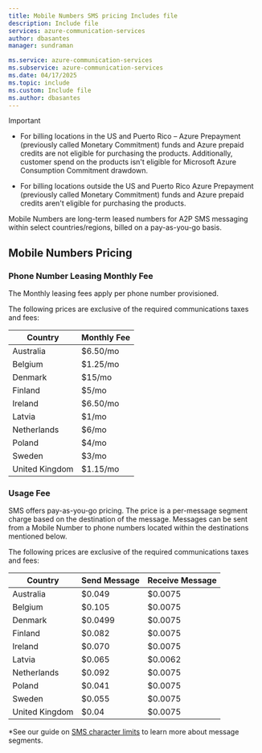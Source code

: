 ```yaml
---
title: Mobile Numbers SMS pricing Includes file
description: Include file
services: azure-communication-services
author: dbasantes
manager: sundraman

ms.service: azure-communication-services
ms.subservice: azure-communication-services
ms.date: 04/17/2025
ms.topic: include
ms.custom: Include file
ms.author: dbasantes
---
```


> [!IMPORTANT]
>- For billing locations in the US and Puerto Rico – Azure Prepayment (previously called Monetary Commitment) funds and Azure prepaid credits are not eligible for purchasing the products. Additionally, customer spend on the products isn't eligible for Microsoft Azure Consumption Commitment drawdown.
>
>
>- For billing locations outside the US and Puerto Rico Azure Prepayment (previously called Monetary Commitment) funds and Azure prepaid credits aren't eligible for purchasing the products.

Mobile Numbers are long-term leased numbers for A2P SMS messaging within select countries/regions, billed on a pay-as-you-go basis.

##  Mobile Numbers Pricing

### Phone Number Leasing Monthly Fee
The Monthly leasing fees apply per phone number provisioned.

The following prices are exclusive of the required communications taxes and fees:

|Country| Monthly Fee | 
|-----------|---------|
|Australia| $6.50/mo |
|Belgium| $1.25/mo | 
|Denmark| $15/mo | 
|Finland| $5/mo | 
|Ireland | $6.50/mo |
|Latvia | $1/mo |
|Netherlands | $6/mo | 
|Poland| $4/mo | 
|Sweden | $3/mo | 
|United Kingdom| $1.15/mo |

### Usage Fee
SMS offers pay-as-you-go pricing. The price is a per-message segment charge based on the destination of the message. Messages can be sent from a Mobile Number to phone numbers located within the destinations mentioned below. 

The following prices are exclusive of the required communications taxes and fees:

|Country| Send Message | Receive Message |
|-----------|---------|---------
|Australia| $0.049 | $0.0075 |
|Belgium| $0.105 | $0.0075 | 
|Denmark| $0.0499 | $0.0075 | 
|Finland| $0.082 | $0.0075 |
|Ireland | $0.070 |$0.0075 |
|Latvia | $0.065 |$0.0062 |
|Netherlands | $0.092 | $0.0075 |
|Poland| $0.041 | $0.0075 |
|Sweden | $0.055 | $0.0075 |
|United Kingdom| $0.04 |$0.0075 |

*See our guide on [SMS character limits](../sms/sms-faq.md#what-is-the-sms-character-limit) to learn more about message segments.


